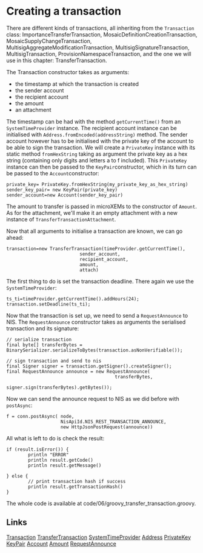 # Creating a transaction

There are different kinds of transactions, all inheriting from the `Transaction` class:
ImportanceTransferTransaction, MosaicDefinitionCreationTransaction,
MosaicSupplyChangeTransaction, MultisigAggregateModificationTransaction,
MultisigSignatureTransaction, MultisigTransaction,
ProvisionNamespaceTransaction, and the one we will use in this chapter: TransferTransaction.

The Transaction constructor takes as arguments:

* the timestamp at which the transaction is created
* the sender account
* the recipient account
* the amount
* an attachment

The timestamp can be had with the method `getCurrentTime()` from an `SystemTimeProvider` instance.
The recipient account instance can be initialised with `Address.fromEncoded(addressString)` method.
The sender account however has to be initialised with the private key of the account to be able
to sign the transaction. We will create a `PrivateKey` instance with its static method `fromHexString` 
taking as argument the private key as a hex string (containing only digits and letters a to f included).
This `PrivateKey` instance can then be passed to the `KeyPair`constructor, which in its turn can be passed to the `Account`constructor:

```
private_key= PrivateKey.fromHexString(my_private_key_as_hex_string)
sender_key_pair= new KeyPair(private_key)
sender_account=new Account(sender_key_pair)
```

The amount to transfer is passed in microXEMs to the constructor of `Amount`.
As for the attachment, we'll make it an empty attachment with a new instance of `TransferTransactionAttachment`.

Now that all arguments to initialise a transaction are known, we can go ahead:
```
transaction=new TransferTransaction(timeProvider.getCurrentTime(),
                           sender_account,
                           recipient_account,
                           amount,
                           attach)

```
The first thing to do is set the transaction deadline. There again we use the `SystemTimeProvider`:
```
ts_ti=timeProvider.getCurrentTime().addHours(24);
transaction.setDeadline(ts_ti);
```

Now that the transaction is set up, we need to send a `RequestAnnounce` to NIS. The `RequestAnnounce`
constructor takes as arguments the serialised transaction and its signature:
```
// serialize transaction
final byte[] transferBytes = BinarySerializer.serializeToBytes(transaction.asNonVerifiable());

// sign transaction and send to nis
final Signer signer = transaction.getSigner().createSigner();
final RequestAnnounce announce = new RequestAnnounce(
                                        transferBytes,
                                        signer.sign(transferBytes).getBytes());
```

Now we can send the announce request to NIS as we did before with `postAsync`:
```
f = conn.postAsync( node,
                    NisApiId.NIS_REST_TRANSACTION_ANNOUNCE,
                    new HttpJsonPostRequest(announce))
```

All what is left to do is check the result:
```
if (result.isError()) {
        println "ERROR"
        println result.getCode()
        println result.getMessage()

} else {
        // print transaction hash if success
        println result.getTransactionHash()
}

```

The whole code is available at code/06/groovy_transfer_transaction.groovy.


## Links
[Transaction](http://www.nem.ninja/org.nem.core/org/nem/core/model/Transaction.html)
[TransferTransaction](http://www.nem.ninja/org.nem.core/org/nem/core/model/TransferTransaction.html)
[SystemTimeProvider](http://www.nem.ninja/org.nem.core/org/nem/core/time/SystemTimeProvider.html)
[Address](http://www.nem.ninja/org.nem.core/org/nem/core/model/Address.html)
[PrivateKey](http://www.nem.ninja/org.nem.core/org/nem/core/crypto/PrivateKey.html)
[KeyPair](http://www.nem.ninja/org.nem.core/org/nem/core/crypto/KeyPair.html)
[Account](http://www.nem.ninja/org.nem.core/org/nem/core/model/Account.html)
[Amount](http://www.nem.ninja/org.nem.core/org/nem/core/model/primitive/Amount.html)
[RequestAnnounce](http://www.nem.ninja/org.nem.core/org/nem/core/model/ncc/RequestAnnounce.html)
